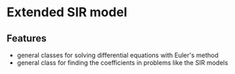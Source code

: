 # Extended SIR model

## Features
- general classes for solving differential equations with Euler's method
- general class for finding the coefficients in problems like the SIR models

